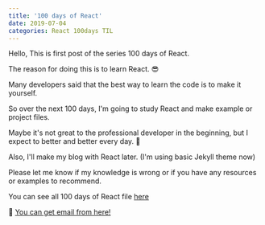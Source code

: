 ```yaml
---
title: '100 days of React'
date: 2019-07-04
categories: React 100days TIL
---
```


Hello, This is first post of the series 100 days of React.

The reason for doing this is to learn React. 😎

Many developers said that the best way to learn the code is to make it yourself.

So over the next 100 days, I'm going to study React and make example or project files.

Maybe it's not great to the professional developer in the beginning, but I expect to better and better every day. 🙏

Also, I'll make my blog with React later. (I'm using basic Jekyll theme now)

Please let me know if my knowledge is wrong or if you have any resources or examples to recommend.

You can see all 100 days of React file [here](https://github.com/oneybee/100days-of-react)

📮 [You can get email from here!](http://eepurl.com/gwNffb)
